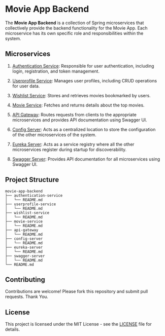 # Movie App Backend

The **Movie App Backend** is a collection of Spring microservices that collectively provide the backend functionality for the Movie App. Each microservice has its own specific role and responsibilities within the system.

## Microservices

1. [Authentication Service](./authentication-service/README.md): Responsible for user authentication, including login, registration, and token management.

2. [Userprofile Service](./userprofile-service/README.md): Manages user profiles, including CRUD operations for user data.

3. [Wishlist Service](./wishlist-service/README.md): Stores and retrieves movies bookmarked by users.

4. [Movie Service](./movie-service/README.md): Fetches and returns details about the top movies.

5. [API Gateway](./api-gateway/README.md): Routes requests from clients to the appropriate microservices and provides API documentation using Swagger UI.

6. [Config Server](./config-server/README.md): Acts as a centralized location to store the configuration of the other microservices of the system.

7. [Eureka Server](./eureka-server/README.md): Acts as a service registry where all the other microservices register during startup for discoverability.

8. [Swagger Server](./swagger-server/README.md): Provides API documentation for all microservices using Swagger UI.

## Project Structure

```
movie-app-backend
├── authentication-service
│   └── README.md
├── userprofile-service
│   └── README.md
├── wishlist-service
│   └── README.md
├── movie-service
│   └── README.md
├── api-gateway
│   └── README.md
├── config-server
│   └── README.md
├── eureka-server
│   └── README.md
├── swagger-server
│   └── README.md
└── README.md
```

## Contributing

Contributions are welcome! Please fork this repository and submit pull requests. Thank You.

## License

This project is licensed under the MIT License - see the [LICENSE](./LICENSE.md) file for details.
